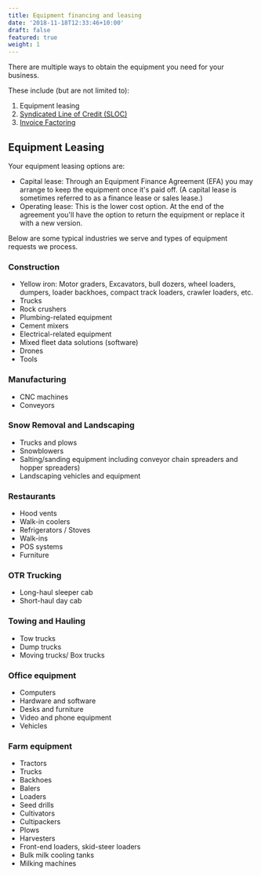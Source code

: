 ```yaml
---
title: Equipment financing and leasing
date: '2018-11-18T12:33:46+10:00'
draft: false
featured: true
weight: 1
---
```

There are multiple ways to obtain the equipment you need for your business. 

These include (but are not limited to):

1. Equipment leasing
2. [Syndicated Line of Credit (SLOC)](/services/sloc)
3. [Invoice Factoring ](/services/invoice-factoring)

## Equipment Leasing

Your equipment leasing options are:

* Capital lease: Through an Equipment Finance Agreement (EFA) you may arrange to keep the equipment once it's paid off. (A capital lease is sometimes referred to as a finance lease or sales lease.)
* Operating lease: This is the lower cost option. At the end of the agreement you'll have the option to return the equipment or replace it with a new version.

Below are some typical industries we serve and types of equipment requests we process.

### Construction

* Yellow iron: Motor graders, Excavators, bull dozers, wheel loaders, dumpers, loader backhoes, compact track loaders, crawler loaders, etc.
* Trucks
* Rock crushers
* Plumbing-related equipment
* Cement mixers
* Electrical-related equipment 
* Mixed fleet data solutions (software)
* Drones
* Tools

### Manufacturing

* CNC machines
* Conveyors

### Snow Removal and Landscaping 

* Trucks and plows
* Snowblowers
* Salting/sanding equipment including conveyor chain spreaders and hopper spreaders)
* Landscaping vehicles and equipment

### Restaurants

* Hood vents
* Walk-in coolers
* Refrigerators / Stoves
* Walk-ins
* POS systems
* Furniture

### OTR Trucking

* Long-haul sleeper cab
* Short-haul day cab

### Towing and Hauling

* Tow trucks
* Dump trucks
* Moving trucks/ Box trucks

### Office equipment

* Computers
* Hardware and software
* Desks and furniture
* Video and phone equipment
* Vehicles

### Farm equipment

* Tractors
* Trucks
* Backhoes
* Balers
* Loaders
* Seed drills
* Cultivators
* Cultipackers
* Plows
* Harvesters
* Front-end loaders, skid-steer loaders
* Bulk milk cooling tanks
* Milking machines
